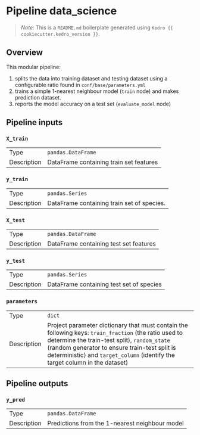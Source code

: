 # Pipeline data_science

> *Note:* This is a `README.md` boilerplate generated using `Kedro {{ cookiecutter.kedro_version }}`.

## Overview

This modular pipeline:
1. splits the data into training dataset and testing dataset using a configurable ratio found in `conf/base/parameters.yml`
2. trains a simple 1-nearest neighbour model (`train` node) and makes prediction dataset.
3. reports the model accuracy on a test set (`evaluate_model` node)

## Pipeline inputs

### `X_train`

|      |                    |
| ---- | ------------------ |
| Type | `pandas.DataFrame` |
| Description | DataFrame containing train set features |

### `y_train`

|      |                    |
| ---- | ------------------ |
| Type | `pandas.Series` |
| Description | DataFrame containing train set of species. |

### `X_test`

|      |                    |
| ---- | ------------------ |
| Type | `pandas.DataFrame` |
| Description | DataFrame containing test set features |

### `y_test`

|      |                    |
| ---- | ------------------ |
| Type | `pandas.Series` |
| Description | DataFrame containing test set of species |

### `parameters`

|      |                    |
| ---- | ------------------ |
| Type | `dict` |
| Description | Project parameter dictionary that must contain the following keys: `train_fraction` (the ratio used to determine the train-test split), `random_state` (random generator to ensure train-test split is deterministic) and `target_column` (identify the target column in the dataset)  |

## Pipeline outputs

### `y_pred`

|      |                    |
| ---- | ------------------ |
| Type | `pandas.DataFrame` |
| Description | Predictions from the 1-nearest neighbour model |
